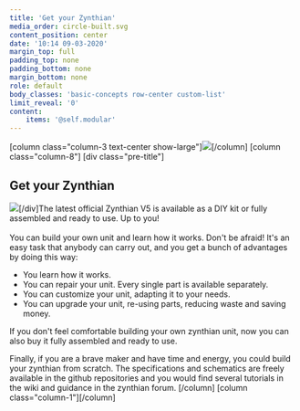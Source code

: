 ```yaml
---
title: 'Get your Zynthian'
media_order: circle-built.svg
content_position: center
date: '10:14 09-03-2020'
margin_top: full
padding_top: none
padding_bottom: none
margin_bottom: none
role: default
body_classes: 'basic-concepts row-center custom-list'
limit_reveal: '0'
content:
    items: '@self.modular'
---
```


[column  class="column-3 text-center show-large"]![](circle-built.svg)[/column]
[column class="column-8"]
[div class="pre-title"]<h2>Get your Zynthian</h2> ![](circle-built.svg?classes=show-small)[/div]The latest official Zynthian V5 is available as a DIY kit or fully assembled and ready to use. Up to you!
<br>
<br>
You can build your own unit and learn how it works. Don't be afraid! It's an easy task that anybody can carry out, and you get a bunch of advantages by doing this way:

+ You learn how it works.
+ You can repair your unit. Every single part is available separately.
+ You can customize your unit, adapting it to your needs.
+ You can upgrade your unit, re-using parts, reducing waste and saving money.

If you don't feel comfortable building your own zynthian unit, now you can also buy it fully assembled and ready to use.

Finally, if you are a brave maker and have time and energy, you could build your zynthian from scratch. The specifications and schematics are freely available in the github repositories and you would find several tutorials in the wiki and guidance in the zynthian forum.
[/column]
[column class="column-1"][/column]

